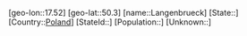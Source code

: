 ﻿---
location: [50.3,17.52]
type: City
tags:
- geo/City


SpocWebEntityId: 31826
isDeleted: false
confidential: public

---
[geo-lon::17.52]
[geo-lat::50.3]
[name::Langenbrueck]
[State::]
[Country::[Poland](geo/Continent/Europe/Poland.md)]
[StateId::]
[Population::]
[Unknown::]

